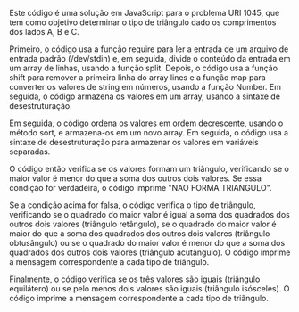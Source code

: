 Este código é uma solução em JavaScript para o problema URI 1045, que tem como objetivo determinar o tipo de triângulo dado os comprimentos dos lados A, B e C.

Primeiro, o código usa a função require para ler a entrada de um arquivo de entrada padrão (/dev/stdin) e, em seguida, divide o conteúdo da entrada em um array de linhas, usando a função split. Depois, o código usa a função shift para remover a primeira linha do array lines e a função map para converter os valores de string em números, usando a função Number. Em seguida, o código armazena os valores em um array, usando a sintaxe de desestruturação.

Em seguida, o código ordena os valores em ordem decrescente, usando o método sort, e armazena-os em um novo array. Em seguida, o código usa a sintaxe de desestruturação para armazenar os valores em variáveis separadas.

O código então verifica se os valores formam um triângulo, verificando se o maior valor é menor do que a soma dos outros dois valores. Se essa condição for verdadeira, o código imprime "NAO FORMA TRIANGULO".

Se a condição acima for falsa, o código verifica o tipo de triângulo, verificando se o quadrado do maior valor é igual a soma dos quadrados dos outros dois valores (triângulo retângulo), se o quadrado do maior valor é maior do que a soma dos quadrados dos outros dois valores (triângulo obtusângulo) ou se o quadrado do maior valor é menor do que a soma dos quadrados dos outros dois valores (triângulo acutângulo). O código imprime a mensagem correspondente a cada tipo de triângulo.

Finalmente, o código verifica se os três valores são iguais (triângulo equilátero) ou se pelo menos dois valores são iguais (triângulo isósceles). O código imprime a mensagem correspondente a cada tipo de triângulo.